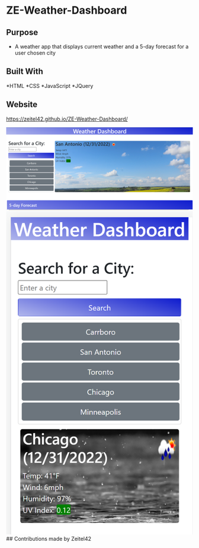 # ZE-Weather-Dashboard

## Purpose

- A weather app that displays current weather and a 5-day forecast for a user chosen city

## Built With

*HTML
*CSS
*JavaScript
*JQuery

## Website

https://zeitel42.github.io/ZE-Weather-Dashboard/

<img src="./assets/images/weatherdashboard-desktop.png">
<img src="./assets/images/weatherdashboard-phone.png">
## Contributions made by Zeitel42
